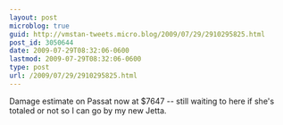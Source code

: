 ```yaml
---
layout: post
microblog: true
guid: http://vmstan-tweets.micro.blog/2009/07/29/2910295825.html
post_id: 3050644
date: 2009-07-29T08:32:06-0600
lastmod: 2009-07-29T08:32:06-0600
type: post
url: /2009/07/29/2910295825.html
---
```

Damage estimate on Passat now at $7647 -- still waiting to here if she's totaled or not so I can go by my new Jetta.
